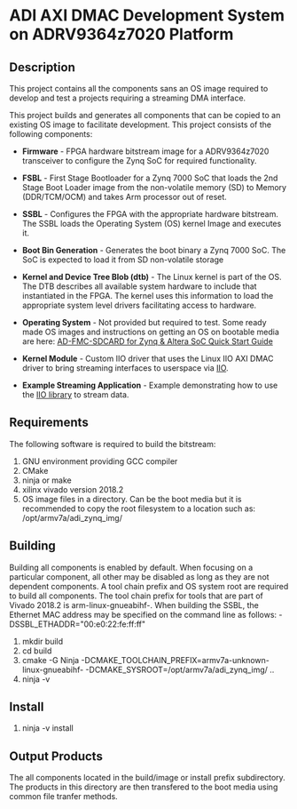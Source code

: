 # ADI AXI DMAC Development System on ADRV9364z7020 Platform
## Description
This project contains all the components sans an OS image required to develop and test a projects requiring a streaming
DMA interface.

This project builds and generates all components that can be copied to an existing OS image to facilitate development.
This project consists of the following components:

* **Firmware** - FPGA hardware bitstream image for a ADRV9364z7020 transceiver to configure the Zynq SoC for
required functionality.

* **FSBL** - First Stage Bootloader for a Zynq 7000 SoC that loads the 2nd Stage Boot Loader image from the non-volatile
memory (SD) to Memory (DDR/TCM/OCM) and takes Arm processor out of reset.

* **SSBL** - Configures the FPGA with the appropriate hardware bitstream. The SSBL loads the Operating System (OS)
kernel Image and executes it.

* **Boot Bin Generation** - Generates the boot binary a Zynq 7000 SoC. The SoC is expected to load it from SD
non-volatile storage

* **Kernel and Device Tree Blob (dtb)** - The Linux kernel is part of the OS. The DTB describes all available system
hardware to include that instantiated in the FPGA. The kernel uses this information to load the appropriate system level
drivers facilitating access to hardware.

* **Operating System** - Not provided but required to test. Some ready made OS images and instructions on getting an OS
on bootable media are here: [AD-FMC-SDCARD for Zynq & Altera SoC Quick Start Guide](https://wiki.analog.com/resources/tools-software/linux-software/zynq_images)

* **Kernel Module** - Custom IIO driver that uses the Linux IIO AXI DMAC driver to bring streaming interfaces to
userspace via [IIO](https://wiki.analog.com/software/linux/docs/iio/iio).

* **Example Streaming Application** - Example demonstrating how to use the
[IIO library](https://wiki.analog.com/resources/tools-software/linux-software/libiio) to stream data.

## Requirements
The following software is required to build the bitstream:

1. GNU environment providing GCC compiler
2. CMake
3. ninja or make
4. xilinx vivado version 2018.2
5. OS image files in a directory. Can be the boot media but it is recommended to copy the root filesystem to a location
such as: /opt/armv7a/adi_zynq_img/

## Building
Building all components is enabled by default. When focusing on a particular component, all other may be disabled as
long as they are not dependent components. A tool chain prefix and OS system root are required to build all components.
The tool chain prefix for tools that are part of Vivado 2018.2 is arm-linux-gnueabihf-. When building the SSBL, the
Ethernet MAC address may be specified on the command line as follows: -DSSBL_ETHADDR="00:e0:22:fe:ff:ff"

1. mkdir build
2. cd build
3. cmake -G Ninja -DCMAKE_TOOLCHAIN_PREFIX=armv7a-unknown-linux-gnueabihf- -DCMAKE_SYSROOT=/opt/armv7a/adi_zynq_img/ ..
4. ninja -v

## Install
1. ninja -v install

## Output Products
The all components located in the build/image or install prefix subdirectory. The products in this directory are then
transfered to the boot media using common file tranfer methods.
